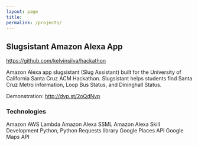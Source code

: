 ```yaml
---
layout: page
title: 
permalink: /projects/
---
```

## Slugsistant Amazon Alexa App

https://github.com/kelvinsilva/hackathon

Amazon Alexa app slugsistant (Slug Assistant) built for the University of California Santa Cruz ACM Hackathon.
Slugsistant helps students find Santa Cruz Metro information, Loop Bus Status, and Dininghall Status.

Demonstration: http://dvp.st/2oQdNvp

### Technologies
Amazon AWS Lambda
Amazon Alexa SSML
Amazon Alexa Skill Development
Python, Python Requests library
Google Places API
Google Maps API
